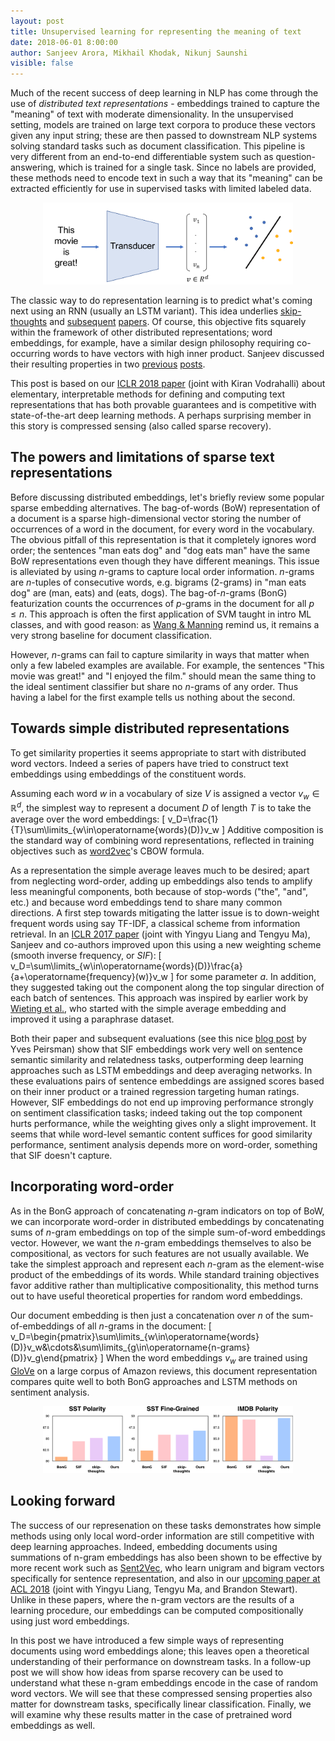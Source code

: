 ```yaml
---
layout: post
title: Unsupervised learning for representing the meaning of text
date: 2018-06-01 8:00:00
author: Sanjeev Arora, Mikhail Khodak, Nikunj Saunshi
visible: false
---
```


Much of the recent success of deep learning in NLP has come through the use of *distributed text representations* - embeddings trained to capture the "meaning" of text with moderate dimensionality. 
In the unsupervised setting, models are trained on large text corpora to produce these vectors given any input string; 
these are then passed to downstream NLP systems solving standard tasks such as document classification. 
This pipeline is very different from an end-to-end differentiable system such as question-answering, which is trained for a single task.
Since no labels are provided, these methods need to encode text in such a way that its "meaning" can be extracted efficiently for use in supervised tasks with limited labeled data.

<div style="text-align:center;">
<img src="/assets/unsupervised_pipeline.svg" style="width:400px;" />
</div>

The classic way to do representation learning is to predict what's coming next using an RNN (usually an LSTM variant).
This idea underlies [skip-thoughts](https://arxiv.org/abs/1506.06726) and [subsequent](https://arxiv.org/abs/1506.01057) [papers](https://arxiv.org/abs/1502.06922).
Of course, this objective fits squarely within the framework of other distributed representations; 
word embeddings, for example, have a similar design philosophy requiring co-occurring words to have vectors with high inner product.
Sanjeev discussed their resulting properties in two [previous](http://www.offconvex.org/2016/02/14/word-embeddings-2/) [posts](http://www.offconvex.org/2016/07/10/embeddingspolysemy/).

This post is based on our [ICLR 2018 paper](https://openreview.net/forum?id=B1e5ef-C-&noteId=B1e5ef-C-) (joint with Kiran Vodrahalli) about elementary, interpretable methods for defining and computing text representations that has both provable guarantees and is competitive with state-of-the-art deep learning methods. 
A perhaps surprising member in this story is compressed sensing (also called sparse recovery).

## The powers and limitations of sparse text representations

Before discussing distributed embeddings, let's briefly review some popular sparse embedding alternatives.
The bag-of-words (BoW) representation of a document is a sparse high-dimensional vector storing the number of occurrences of a word in the document, for every word in the vocabulary.
The obvious pitfall of this representation is that it completely ignores word order; the sentences "man eats dog" and "dog eats man" have the same BoW representations even though they have different meanings.
This issue is alleviated by using $n$-grams to capture local order information. $n$-grams are $n$-tuples of consecutive words, e.g. bigrams (2-grams) in "man eats dog" are (man, eats) and (eats, dogs).
The bag-of-$n$-grams (BonG) featurization counts the occurrences of $p$-grams in the document for all $p\le n$.
This approach is often the first application of SVM taught in intro ML classes, and with good reason: as [Wang & Manning](https://www.aclweb.org/anthology/P12-2018) remind us, it remains a very strong baseline for document classification.

However, $n$-grams can fail to capture similarity in ways that matter when only a few labeled examples are available.
For example, the sentences "This movie was great!" and "I enjoyed the film." should mean the same thing to the ideal sentiment classifier but share no $n$-grams of any order.
Thus having a label for the first example tells us nothing about the second.

## Towards simple distributed representations

To get similarity properties it seems appropriate to start with distributed word vectors.
Indeed a series of papers have tried to construct text embeddings using embeddings of the constituent words.

Assuming each word $w$ in a vocabulary of size $V$ is assigned a vector $v_w\in\mathbb{R}^d$, the simplest way to represent a document $D$ of length $T$ is to take the average over the word embeddings:
\[
v_D=\frac{1}{T}\sum\limits_{w\in\operatorname{words}(D)}v_w
\]
Additive composition is the standard way of combining word representations, reflected in training objectives such as [word2vec](https://arxiv.org/abs/1301.3781)'s CBOW formula.

As a representation the simple average leaves much to be desired; 
apart from neglecting word-order, adding up embeddings also tends to amplify less meaningful components, both because of stop-words ("the", "and", etc.) and because word embeddings tend to share many common directions.
A first step towards mitigating the latter issue is to down-weight frequent words using say TF-IDF, a classical scheme from information retrieval.
In an [ICLR 2017 paper](https://openreview.net/forum?id=SyK00v5xx) (joint with Yingyu Liang and Tengyu Ma), Sanjeev and co-authors improved upon this using a new weighting scheme (smooth inverse frequency, or *SIF*):
\[
v_D=\sum\limits_{w\in\operatorname{words}(D)}\frac{a}{a+\operatorname{frequency}(w)}v_w
\]
for some parameter $a$.
In addition, they suggested taking out the component along the top singular direction of each batch of sentences.
This approach was inspired by earlier work by [Wieting et al.](https://arxiv.org/abs/1511.08198), who started with the simple average embedding and improved it using a paraphrase dataset.

Both their paper and subsequent evaluations (see this nice [blog post](http://nlp.town/blog/sentence-similarity/) by Yves Peirsman) show that SIF embeddings work very well on sentence semantic similarity and relatedness tasks, outperforming deep learning approaches such as LSTM embeddings and deep averaging networks.
In these evaluations pairs of sentence embeddings are assigned scores based on their inner product or a trained regression targeting human ratings.
However, SIF embeddings do not end up improving performance strongly on sentiment classification tasks; 
indeed taking out the top component hurts performance, while the weighting gives only a slight improvement.
It seems that while word-level semantic content suffices for good similarity performance, sentiment analysis depends more on word-order, something that SIF doesn't capture.

## Incorporating word-order

As in the BonG approach of concatenating $n$-gram indicators on top of BoW, we can incorporate word-order in distributed embeddings by concatenating sums of $n$-gram embeddings on top of the simple sum-of-word embeddings vector.
However, we want the $n$-gram embeddings themselves to also be compositional, as vectors for such features are not usually available.
We take the simplest approach and represent each $n$-gram as the element-wise product of the embeddings of its words. 
While standard training objectives favor additive rather than multiplicative compositionality, this method turns out to have useful theoretical properties for random word embeddings.

Our document embedding is then just a concatenation over $n$ of the sum-of-embeddings of all $n$-grams in the document:
\[
v_D=\begin{pmatrix}\sum\limits_{w\in\operatorname{words}(D)}v_w&\cdots&\sum\limits_{g\in\operatorname{n-grams}(D)}v_g\end{pmatrix}
\]
When the word embeddings $v_w$ are trained using [GloVe](http://www.aclweb.org/anthology/D14-1162) on a large corpus of Amazon reviews, this document representation compares quite well to both BonG approaches and LSTM methods on sentiment analysis.

<div style="text-align:center;">
<img src="/assets/clfperf_sst_imdb.svg" style="width:400px;" />
</div>


## Looking forward
The success of our represenation on these tasks demonstrates how simple methods using only local word-order information are still competitive with deep learning approaches.
Indeed, embedding documents using summations of n-gram embeddings has also been shown to be effective by more recent work such as [Sent2Vec](https://arxiv.org/abs/1703.02507), who learn unigram and bigram vectors specifically for sentence representation, and also in our [upcoming paper at ACL 2018](https://arxiv.org/abs/1805.05388) (joint with Yingyu Liang, Tengyu Ma, and Brandon Stewart).
Unlike in these papers, where the n-gram vectors are the results of a learning procedure, our embeddings can be computed compositionally using just word embeddings.

In this post we have introduced a few simple ways of representing documents using word embeddings alone; this leaves open a theoretical understanding of their performance on downstream tasks.
In a follow-up post we will show how ideas from sparse recovery can be used to understand what these n-gram embeddings encode in the case of random word vectors.
We will see that these compressed sensing properties also matter for downstream tasks, specifically linear classification.
Finally, we will examine why these results matter in the case of pretrained word embeddings as well.
